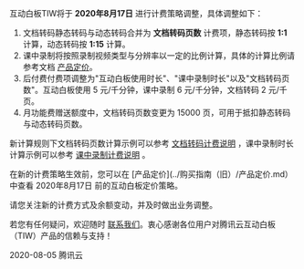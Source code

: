 
互动白板TIW将于 **2020年8月17日** 进行计费策略调整，具体调整如下：

1. 文档转码静态转码与动态转码合并为 **文档转码页数** 计费项，静态转码按 **1:1** 计算，动态转码按 **1:15** 计算。
2. 课中录制将按照录制视频类型与分辨率以一定的比例计算，具体的计算比例请参考文档 [产品定价](../产品定价.md#课中录制时长计算比例)。
3. 后付费付费项调整为"互动白板使用时长"、"课中录制时长"以及"文档转码页数"。互动白板使用 5 元/千分钟，课中录制 6 元/千分钟，文档转码 2 元/千页。
4. 月功能费赠送额度中，文档转码页数变更为 15000 页，可用于抵扣静态转码与动态转码页数。

新计算规则下文档转码页数计算示例可以参考 [文档转码计费说明](../文档转码计费说明.md) ，课中录制时长计算示例可以参考 [课中录制计费说明](../课中录制计费说明.md) 。

在新的计费策略生效前，您可以在 [产品定价](../购买指南（旧）/产品定价.md）中查看 2020年8月17日 前的互动白板定价策略。

请您关注新的计费方式及余额变动，并及时做出业务调整。

若您有任何疑问，欢迎随时 [联系我们](https://cloud.tencent.com/document/product/266/19905)。衷心感谢各位用户对腾讯云互动白板（TIW）产品的信赖与支持！

2020-08-05
腾讯云
